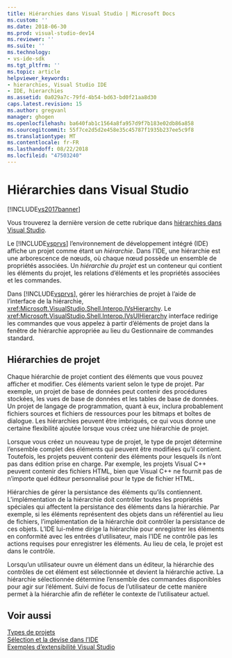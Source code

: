 ```yaml
---
title: Hiérarchies dans Visual Studio | Microsoft Docs
ms.custom: ''
ms.date: 2018-06-30
ms.prod: visual-studio-dev14
ms.reviewer: ''
ms.suite: ''
ms.technology:
- vs-ide-sdk
ms.tgt_pltfrm: ''
ms.topic: article
helpviewer_keywords:
- hierarchies, Visual Studio IDE
- IDE, hierarchies
ms.assetid: 0a029a7c-79fd-4b54-bd63-bd0f21aa8d30
caps.latest.revision: 15
ms.author: gregvanl
manager: ghogen
ms.openlocfilehash: ba640fab1c1564a8fa957d9f7b183e02db86a858
ms.sourcegitcommit: 55f7ce2d5d2e458e35c45787f1935b237ee5c9f8
ms.translationtype: MT
ms.contentlocale: fr-FR
ms.lasthandoff: 08/22/2018
ms.locfileid: "47503240"
---
```

# <a name="hierarchies-in-visual-studio"></a>Hiérarchies dans Visual Studio
[!INCLUDE[vs2017banner](../../includes/vs2017banner.md)]

Vous trouverez la dernière version de cette rubrique dans [hiérarchies dans Visual Studio](https://docs.microsoft.com/visualstudio/extensibility/internals/hierarchies-in-visual-studio).  
  
Le [!INCLUDE[vsprvs](../../includes/vsprvs-md.md)] l’environnement de développement intégré (IDE) affiche un projet comme étant un *hiérarchie*. Dans l’IDE, une hiérarchie est une arborescence de nœuds, où chaque nœud possède un ensemble de propriétés associées. Un *hiérarchie du projet* est un conteneur qui contient les éléments du projet, les relations d’éléments et les propriétés associées et les commandes.  
  
 Dans [!INCLUDE[vsprvs](../../includes/vsprvs-md.md)], gérer les hiérarchies de projet à l’aide de l’interface de la hiérarchie, <xref:Microsoft.VisualStudio.Shell.Interop.IVsHierarchy>. Le <xref:Microsoft.VisualStudio.Shell.Interop.IVsUIHierarchy> interface redirige les commandes que vous appelez à partir d’éléments de projet dans la fenêtre de hiérarchie appropriée au lieu du Gestionnaire de commandes standard.  
  
## <a name="project-hierarchies"></a>Hiérarchies de projet  
 Chaque hiérarchie de projet contient des éléments que vous pouvez afficher et modifier. Ces éléments varient selon le type de projet. Par exemple, un projet de base de données peut contenir des procédures stockées, les vues de base de données et les tables de base de données. Un projet de langage de programmation, quant à eux, inclura probablement fichiers sources et fichiers de ressources pour les bitmaps et boîtes de dialogue. Les hiérarchies peuvent être imbriqués, ce qui vous donne une certaine flexibilité ajoutée lorsque vous créez une hiérarchie de projet.  
  
 Lorsque vous créez un nouveau type de projet, le type de projet détermine l’ensemble complet des éléments qui peuvent être modifiées qu’il contient. Toutefois, les projets peuvent contenir des éléments pour lesquels ils n’ont pas dans édition prise en charge. Par exemple, les projets Visual C++ peuvent contenir des fichiers HTML, bien que Visual C++ ne fournit pas de n’importe quel éditeur personnalisé pour le type de fichier HTML.  
  
 Hiérarchies de gérer la persistance des éléments qu’ils contiennent. L’implémentation de la hiérarchie doit contrôler toutes les propriétés spéciales qui affectent la persistance des éléments dans la hiérarchie. Par exemple, si les éléments représentent des objets dans un référentiel au lieu de fichiers, l’implémentation de la hiérarchie doit contrôler la persistance de ces objets. L’IDE lui-même dirige la hiérarchie pour enregistrer les éléments en conformité avec les entrées d’utilisateur, mais l’IDE ne contrôle pas les actions requises pour enregistrer les éléments. Au lieu de cela, le projet est dans le contrôle.  
  
 Lorsqu’un utilisateur ouvre un élément dans un éditeur, la hiérarchie des contrôles de cet élément est sélectionnée et devient la hiérarchie active. La hiérarchie sélectionnée détermine l’ensemble des commandes disponibles pour agir sur l’élément. Suivi de focus de l’utilisateur de cette manière permet à la hiérarchie afin de refléter le contexte de l’utilisateur actuel.  
  
## <a name="see-also"></a>Voir aussi  
 [Types de projets](../../extensibility/internals/project-types.md)   
 [Sélection et la devise dans l’IDE](../../extensibility/internals/selection-and-currency-in-the-ide.md)   
 [Exemples d’extensibilité Visual Studio](../../misc/vssdk-samples.md)

